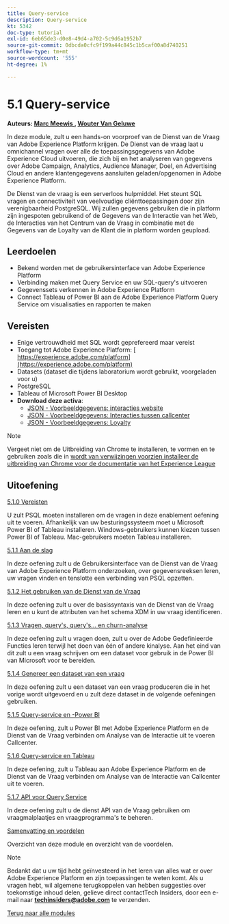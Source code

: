 ```yaml
---
title: Query-service
description: Query-service
kt: 5342
doc-type: tutorial
exl-id: 6eb65de3-d0e8-49d4-a702-5c9d6a1952b7
source-git-commit: 0dbcda0cfc9f199a44c845c1b5caf00a8d740251
workflow-type: tm+mt
source-wordcount: '555'
ht-degree: 1%

---
```


# 5.1 Query-service

**Auteurs: [ Marc Meewis ](https://www.linkedin.com/in/marcmeewis/), [ Wouter Van Geluwe ](https://www.linkedin.com/in/woutervangeluwe/)**

In deze module, zult u een hands-on voorproef van de Dienst van de Vraag van Adobe Experience Platform krijgen. De Dienst van de vraag laat u omnichannel vragen over alle de toepassingsgegevens van Adobe Experience Cloud uitvoeren, die zich bij en het analyseren van gegevens over Adobe Campaign, Analytics, Audience Manager, Doel, en Advertising Cloud en andere klantengegevens aansluiten geladen/opgenomen in Adobe Experience Platform.

De Dienst van de vraag is een serverloos hulpmiddel. Het steunt SQL vragen en connectiviteit van veelvoudige cliënttoepassingen door zijn verenigbaarheid PostgreSQL.
Wij zullen gegevens gebruiken die in platform zijn ingespoten gebruikend of de Gegevens van de Interactie van het Web, de Interacties van het Centrum van de Vraag in combinatie met de Gegevens van de Loyalty van de Klant die in platform worden geupload.

## Leerdoelen

- Bekend worden met de gebruikersinterface van Adobe Experience Platform
- Verbinding maken met Query Service en uw SQL-query&#39;s uitvoeren
- Gegevenssets verkennen in Adobe Experience Platform
- Connect Tableau of Power BI aan de Adobe Experience Platform Query Service om visualisaties en rapporten te maken

## Vereisten

- Enige vertrouwdheid met SQL wordt geprefereerd maar vereist
- Toegang tot Adobe Experience Platform: [ https://experience.adobe.com/platform](https://experience.adobe.com/platform)
- Datasets (dataset die tijdens laboratorium wordt gebruikt, voorgeladen voor u)
- PostgreSQL
- Tableau of Microsoft Power BI Desktop
- **Download deze activa**:
   - [JSON - Voorbeeldgegevens: interacties website](./../../../assets/json/ee.json)
   - [JSON - Voorbeeldgegevens: Interacties tussen callcenter](./../../../assets/json/callcenter.json)
   - [JSON - Voorbeeldgegevens: Loyalty](./../../../assets/json/loyalty.json)

>[!NOTE]
>
>Vergeet niet om de Uitbreiding van Chrome te installeren, te vormen en te gebruiken zoals die in [ wordt van verwijzingen voorzien installeer de uitbreiding van Chrome voor de documentatie van het Experience League ](../../gettingstarted/gettingstarted/ex1.md)

## Uitoefening

[5.1.0 Vereisten](./ex0.md)

U zult PSQL moeten installeren om de vragen in deze enablement oefening uit te voeren. Afhankelijk van uw besturingssysteem moet u Microsoft Power BI of Tableau installeren. Windows-gebruikers kunnen kiezen tussen Power BI of Tableau. Mac-gebruikers moeten Tableau installeren.

[5.1.1 Aan de slag](./ex1.md)

In deze oefening zult u de Gebruikersinterface van de Dienst van de Vraag van Adobe Experience Platform onderzoeken, over gegevensreeksen leren, uw vragen vinden en tenslotte een verbinding van PSQL opzetten.

[5.1.2 Het gebruiken van de Dienst van de Vraag](./ex2.md)

In deze oefening zult u over de basissyntaxis van de Dienst van de Vraag leren en u kunt de attributen van het schema XDM in uw vraag identificeren.

[5.1.3 Vragen, query&#39;s, query&#39;s... en churn-analyse](./ex3.md)

In deze oefening zult u vragen doen, zult u over de Adobe Gedefinieerde Functies leren terwijl het doen van één of andere kinalyse. Aan het eind van dit zult u een vraag schrijven om een dataset voor gebruik in de Power BI van Microsoft voor te bereiden.

[5.1.4 Genereer een dataset van een vraag](./ex4.md)

In deze oefening zult u een dataset van een vraag produceren die in het vorige wordt uitgevoerd en u zult deze dataset in de volgende oefeningen gebruiken.

[5.1.5 Query-service en -Power BI](./ex5.md)

In deze oefening, zult u Power BI met Adobe Experience Platform en de Dienst van de Vraag verbinden om Analyse van de Interactie uit te voeren Callcenter.

[5.1.6 Query-service en Tableau](./ex6.md)

In deze oefening, zult u Tableau aan Adobe Experience Platform en de Dienst van de Vraag verbinden om Analyse van de Interactie van Callcenter uit te voeren.

[5.1.7 API voor Query Service](./ex7.md)

In deze oefening zult u de dienst API van de Vraag gebruiken om vraagmalplaatjes en vraagprogramma&#39;s te beheren.

[Samenvatting en voordelen](./summary.md)

Overzicht van deze module en overzicht van de voordelen.

>[!NOTE]
>
>Bedankt dat u uw tijd hebt geïnvesteerd in het leren van alles wat er over Adobe Experience Platform en zijn toepassingen te weten komt. Als u vragen hebt, wil algemene terugkoppelen van hebben suggesties over toekomstige inhoud delen, gelieve direct contactTech Insiders, door een e-mail naar **techinsiders@adobe.com** te verzenden.

[Terug naar alle modules](../../../overview.md)
